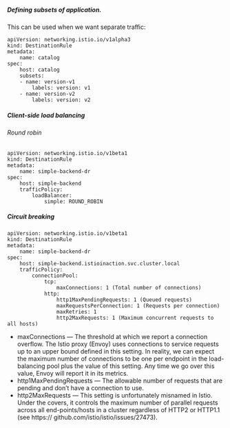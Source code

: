 ##### Defining subsets of application. 
This can be used when we want separate traffic:
```
apiVersion: networking.istio.io/v1alpha3 
kind: DestinationRule 
metadata: 
	name: catalog 
spec: 
	host: catalog 
	subsets: 
	- name: version-v1 
		labels: version: v1 
	- name: version-v2 
		labels: version: v2
```

##### Client-side load balancing
###### Round robin
```
apiVersion: networking.istio.io/v1beta1 
kind: DestinationRule 
metadata: 
	name: simple-backend-dr 
spec: 
	host: simple-backend 
	trafficPolicy: 
		loadBalancer: 
			simple: ROUND_ROBIN
```

##### Circuit breaking
```
apiVersion: networking.istio.io/v1beta1 
kind: DestinationRule 
metadata: 
	name: simple-backend-dr 
spec: 
	host: simple-backend.istioinaction.svc.cluster.local 
	trafficPolicy: 
		connectionPool: 
			tcp: 
				maxConnections: 1 (Total number of connections)
			http: 
				http1MaxPendingRequests: 1 (Queued requests)
				maxRequestsPerConnection: 1 (Requests per connection)
				maxRetries: 1 
				http2MaxRequests: 1 (Maximum concurrent requests to all hosts)
```
 - maxConnections — The threshold at which we report a connection overflow. The Istio proxy (Envoy) uses connections to service requests up to an upper bound defined in this setting. In reality, we can expect the maximum number of connections to be one per endpoint in the load-balancing pool plus the value of this setting. Any time we go over this value, Envoy will report it in its metrics.  
 - http1MaxPendingRequests — The allowable number of requests that are pending and don’t have a connection to use.  
 - http2MaxRequests — This setting is unfortunately misnamed in Istio. Under the covers, it controls the maximum number of parallel requests across all end-points/hosts in a cluster regardless of HTTP2 or HTTP1.1 (see https:// github.com/istio/istio/issues/27473).